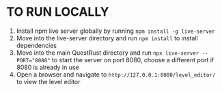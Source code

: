 # TO RUN LOCALLY
1. Install npm live server globally by running `npm install -g live-server`
2. Move into the live-server directory and run `npm install` to install dependencies
3. Move into the main QuestRust directory and run `npx live-server --PORT="8080"` to start the server on port 8080, choose a different port if 8080 is already in use
4. Open a browser and navigate to `http://127.0.0.1:8080/level_editor/` to view the level editor


